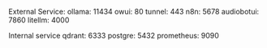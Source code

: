 External Service:
ollama: 11434
owui: 80
tunnel: 443
n8n: 5678
audiobotui: 7860
litellm: 4000


Internal service
qdrant: 6333
postgre: 5432
prometheus: 9090
